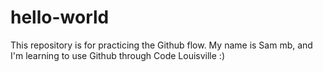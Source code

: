 # hello-world
This repository is for practicing the Github flow. My name is Sam mb, and I'm learning to use Github through Code Louisville :) 
